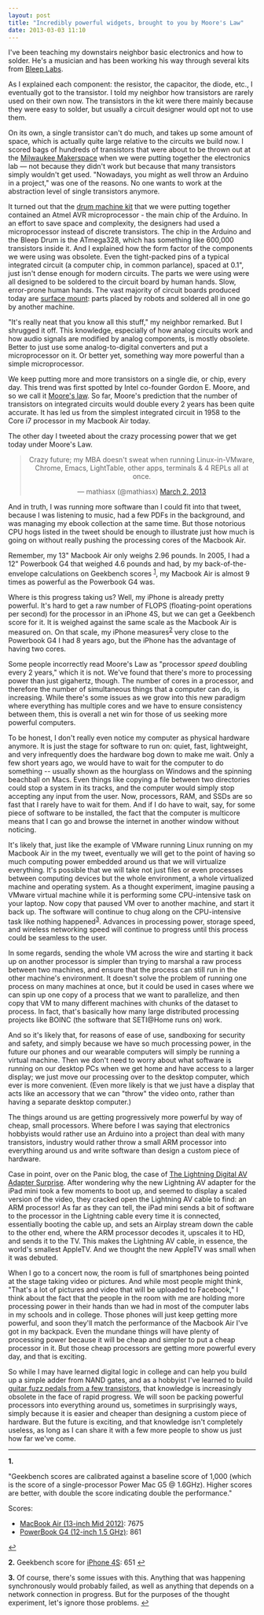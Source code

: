 ```yaml
---
layout: post
title: "Incredibly powerful widgets, brought to you by Moore's Law"
date: 2013-03-03 11:10
---
```


I've been teaching my downstairs neighbor basic electronics and how to solder. He's a musician and has been working his way through several kits from [Bleep Labs](http://bleeplabs.com/).

As I explained each component: the resistor, the capacitor, the diode, etc., I eventually got to the transistor. I told my neighbor how transistors are rarely used on their own now. The transistors in the kit were there mainly because they were easy to solder, but usually a circuit designer would opt not to use them.

On its own, a single transistor can't do much, and takes up some amount of space, which is actually quite large relative to the circuits we build now. I scored bags of hundreds of transistors that were about to be thrown out at the [Milwaukee Makerspace](http://milwaukeemakerspace.org/) when we were putting together the electronics lab &mdash; not because they didn't work but because that many transistors simply wouldn't get used. "Nowadays, you might as well throw an Arduino in a project," was one of the reasons. No one wants to work at the abstraction level of single transistors anymore.

It turned out that the [drum machine kit](http://bleeplabs.com/store/bleep-drum-midi/) that we were putting together contained an Atmel AVR microprocessor - the main chip of the Arduino. In an effort to save space and complexity, the designers had used a microprocessor instead of discrete transistors. The chip in the Arduino and the Bleep Drum is the ATmega328, which has something like 600,000 transistors inside it.
And I explained how the form factor of the components we were using was obsolete. Even the tight-packed pins of a typical integrated circuit (a computer chip, in common parlance), spaced at 0.1", just isn't dense enough for modern circuits. The parts we were using were all designed to be soldered to the circuit board by human hands. Slow, error-prone human hands. The vast majority of circuit boards produced today are [surface mount](http://en.m.wikipedia.org/wiki/Surface-mount_technology): parts placed by robots and soldered all in one go by another machine.

"It's really neat that you know all this stuff," my neighbor remarked. But I shrugged it off. This knowledge, especially of how analog circuits work and how audio signals are modified by analog components, is mostly obsolete. Better to just use some analog-to-digital converters and put a microprocessor on it. Or better yet, something way more powerful than a simple microprocessor.

We keep putting more and more transistors on a single die, or chip, every day. This trend was first spotted by Intel co-founder Gordon E. Moore, and so we call it [Moore's law](http://en.wikipedia.org/wiki/Moore's_law). So far, Moore's prediction that the number of transistors on integrated circuits would double every 2 years has been quite accurate. It has led us from the simplest integrated circuit in 1958 to the Core i7 processor in my Macbook Air today.

The other day I tweeted about the crazy processing power that we get today under Moore's Law.

<blockquote class="twitter-tweet" align="center"><p>Crazy future; my MBA doesn't sweat when running Linux-in-VMware, Chrome, Emacs, LightTable, other apps, terminals &amp; 4 REPLs all at once.</p>&mdash; mathiasx (@mathiasx) <a href="https://twitter.com/mathiasx/status/307668858985140225">March 2, 2013</a></blockquote>
<script async src="//platform.twitter.com/widgets.js" charset="utf-8"></script>

And in truth, I was running more software than I could fit into that tweet, because I was listening to music, had a few PDFs in the background, and was managing my ebook collection at the same time. But those notorious CPU hogs listed in the tweet should be enough to illustrate just how much is going on without really pushing the processing cores of the Macbook Air.

Remember, my 13" Macbook Air only weighs 2.96 pounds. In 2005, I had a 12" Powerbook G4 that weighed 4.6 pounds and had, by my back-of-the-envelope calculations on Geekbench scores <sup><a href="#geekbench-notes" name="geekbench-notes-return">1</a></sup>, my Macbook Air is almost 9 times as powerful as the Powerbook G4 was.

Where is this progress taking us? Well, my iPhone is already pretty powerful. It's hard to get a raw number of FLOPS (floating-point operations per second) for the processor in an iPhone 4S, but we can get a Geekbench score for it. It is weighed against the same scale as the Macbook Air is measured on. On that scale, my iPhone measures<sup><a href="#geekbench-iphone-notes" name="geekbench-iphone-notes-return">2</a></sup> very close to the Powerbook G4 I had 8 years ago, but the iPhone has the advantage of having two cores.

Some people incorrectly read Moore's Law as "processor *speed* doubling every 2 years," which it is not. We've found that there's more to processing power than just gigahertz, though. The number of cores in a processor, and therefore the number of simultaneous things that a computer can do, is increasing. While there's some issues as we grow into this new paradigm where everything has multiple cores and we have to ensure consistency between them, this is overall a net win for those of us seeking more powerful computers.

To be honest, I don't really even notice my computer as physical hardware anymore. It is just the stage for software to run on: quiet, fast, lightweight, and very infrequently does the hardware bog down to make me wait. Only a few short years ago, we would have to wait for the computer to do something -- usually shown as the hourglass on Windows and the spinning beachball on Macs. Even things like copying a file between two directories could stop a system in its tracks, and the computer would simply stop accepting any input from the user. Now, processors, RAM, and SSDs are so fast that I rarely have to wait for them. And if I do have to wait, say, for some piece of software to be installed, the fact that the computer is multicore means that I can go and browse the internet in another window without noticing.

It's likely that, just like the example of VMware running Linux running on my Macbook Air in the my tweet, eventually we will get to the point of having so much computing power embedded around us that we will virtualize everything. It's possible that we will take not just files or even processes between computing devices but the whole environment, a whole virtualized machine and operating system. As a thought experiment, imagine pausing a VMware virtual machine while it is performing some CPU-intensive task on your laptop. Now copy that paused VM over to another machine, and start it back up. The software will continue to chug along on the CPU-intensive task like nothing happened<sup><a href="#vm-notes" name="vm-notes-return">3</a></sup>. Advances in processing power, storage speed, and wireless networking speed will continue to progress until this process could be seamless to the user.

In some regards, sending the whole VM across the wire and starting it back up on another processor is simpler than trying to marshal a raw process between two machines, and ensure that the process can still run in the other machine's environment. It doesn't solve the problem of running one process on many machines at once, but it could be used in cases where we can spin up one copy of a process that we want to parallelize, and then copy that VM to many different machines with chunks of the dataset to process. In fact, that's basically how many large distributed processing projects like BOINC (the software that SETI@Home runs on) work.

And so it's likely that, for reasons of ease of use, sandboxing for security and safety, and simply because we have so much processing power, in the future our phones and our wearable computers will simply be running a virtual machine. Then we don't need to worry about what software is running on our desktop PCs when we get home and have access to a larger display; we just move our processing over to the desktop computer, which ever is more convenient. (Even more likely is that we just have a display that acts like an accessory that we can "throw" the video onto, rather than having a separate desktop computer.)

The things around us are getting progressively more powerful by way of cheap, small processors. Where before I was saying that electronics hobbyists would rather use an Arduino into a project than deal with many transistors, industry would rather throw a small ARM processor into everything around us and write software than design a custom piece of hardware.

Case in point, over on the Panic blog, the case of [The Lightning Digital AV Adapter Surprise](http://www.panic.com/blog/2013/03/the-lightning-digital-av-adapter-surprise/). After wondering why the new Lightning AV adapter for the iPad mini took a few moments to boot up, and seemed to display a scaled version of the video, they cracked open the Lightning AV cable to find: an ARM processor! As far as they can tell, the iPad mini sends a bit of software to the processor in the Lightning cable every time it is connected, essentially booting the cable up, and sets an Airplay stream down the cable to the other end, where the ARM processor decodes it, upscales it to HD, and sends it to the TV. This makes the Lightning AV cable, in essence, the world's smallest AppleTV. And we thought the new AppleTV was small when it was debuted.

When I go to a concert now, the room is full of smartphones being pointed at the stage taking video or pictures. And while most people might think, "That's a lot of pictures and video that will be uploaded to Facebook," I think about the fact that the people in the room with me are holding more processing power in their hands than we had in most of the computer labs in my schools and in college. Those phones will just keep getting more powerful, and soon they'll match the performance of the Macbook Air I've got in my backpack. Even the mundane things will have plenty of processing power because it will be cheap and simpler to put a cheap processor in it. But those cheap processors are getting more powerful every day, and that is exciting.

So while I may have learned digital logic in college and can help you build up a simple adder from NAND gates, and as a hobbyist I've learned to build [guitar fuzz pedals from a few transistors](http://www.geofex.com/article_folders/fuzzface/fffram.htm), that knowledge is increasingly obsolete in the face of rapid progress. We will soon be packing powerful processors into everything around us, sometimes in surprisingly ways, simply because it is easier and cheaper than designing a custom piece of hardware. But the future is exciting, and that knowledge isn't completely useless, as long as I can share it with a few more people to show us just how far we've come.

---

<a name="geekbench-notes"></a>

**1.**

"Geekbench scores are calibrated against a baseline score of 1,000 (which is the score of a single-processor Power Mac G5 @ 1.6GHz). Higher scores are better, with double the score indicating double the performance."

Scores:

* [MacBook Air (13-inch Mid 2012)](http://browser.primatelabs.com/geekbench2/1713385): 7675
* [PowerBook G4 (12-inch 1.5 GHz)](http://browser.primatelabs.com/geekbench2/1545796): 861

<a href="#geekbench-notes-return">&#8617;</a>

<a name="geekbench-iphone-notes"></a>
**2.** Geekbench score for [iPhone 4S](http://browser.primatelabs.com/ios-benchmarks): 651 <a href="#geekbench-iphone-notes-return">&#8617;</a>

<a name="vm-notes"></a>
**3.** Of course, there's some issues with this. Anything that was happening synchronously would probably failed, as well as anything that depends on a network connection in progress. But for the purposes of the thought experiment, let's ignore those problems. <a href="#vm-notes-return">&#8617;</a>
